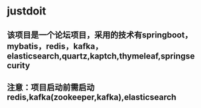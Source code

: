 # justdoit

## 该项目是一个论坛项目，采用的技术有springboot，mybatis，redis，kafka，elasticsearch,quartz,kaptch,thymeleaf,springsecurity

## 注意：项目启动前需启动redis,kafka(zookeeper,kafka),elasticsearch




